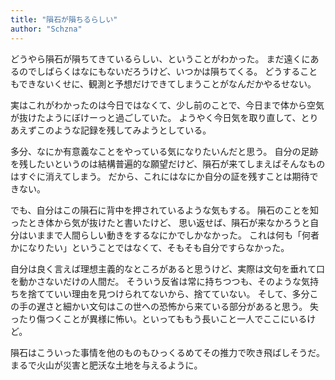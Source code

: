 ```yaml
---
title: "隕石が隕ちるらしい"
author: "Schzna"
---
```


どうやら隕石が隕ちてきているらしい、ということがわかった。
まだ遠くにあるのでしばらくはなにもないだろうけど、いつかは隕ちてくる。
どうすることもできないくせに、観測と予想だけできてしまうことがなんだかやるせない。

実はこれがわかったのは今日ではなくて、少し前のことで、今日まで体から空気が抜けたようにぼけーっと過ごしていた。
ようやく今日気を取り直して、とりあえずこのような記録を残してみようとしている。

多分、なにか有意義なことをやっている気になりたいんだと思う。
自分の足跡を残したいというのは結構普遍的な願望だけど、隕石が来てしまえばそんなものはすぐに消えてしまう。
だから、これにはなにか自分の証を残すことは期待できない。

でも、自分はこの隕石に背中を押されているような気もする。
隕石のことを知ったとき体から気が抜けたと書いたけど、
思い返せば、隕石が来なかろうと自分はいままで人間らしい動きをするなにかでしかなかった。
これは何も「何者かになりたい」ということではなくて、そもそも自分ですらなかった。

自分は良く言えば理想主義的なところがあると思うけど、実際は文句を垂れて口を動かさないだけの人間だ。
そういう反省は常に持ちつつも、そのような気持ちを捨てていい理由を見つけられてないから、捨てていない。
そして、多分この手の遅さと細かい文句はこの世への恐怖から来ている部分があると思う。
失ったり傷つくことが異様に怖い。といってももう長いこと一人でここにいるけど。

隕石はこういった事情を他のものもひっくるめてその推力で吹き飛ばしそうだ。まるで火山が災害と肥沃な土地を与えるように。